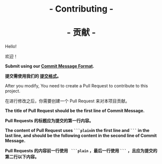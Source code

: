 <h1 align="center">- Contributing -</h1>

<h1 align="center">- 贡献 -</h1>

Hello!

欢迎！

<!--**Before you contribute, please read the [Contributing Notices](./Notices)**

**更改前请仔细阅读 [GCC-Compile 开发人员手册](./Notices)。**

If you have any questions, please [contact us](./Contact).

若有任何疑问欢迎 [联系我们](./Contact)。-->

**Submit using our [Commit Message Format](https://github.com/juruo-dev-team/JDTCmtMsgStd).**

**提交需使用我们的 [提交格式](https://github.com/juruo-dev-team/JDTCmtMsgStd)。**

After you modify, You need to create a Pull Request to contribute to this project.

在进行修改之后，你需要创建一个 Pull Request 来对本项目贡献。

**The title of Pull Request should be the first line of Commit Message.**

**Pull Requests 的标题应为提交的第一行内容。**

**The content of Pull Request uses ` ```plain `in the first line and  ` ``` ` in the last line, and should be the following content in the second line of Commit Message.**

**Pull Requests 的内容前一行使用 ` ```plain` ，最后一行使用 ` ``` ` ，且应为提交的第二行以下内容。**